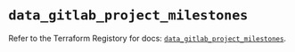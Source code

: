 # `data_gitlab_project_milestones`

Refer to the Terraform Registory for docs: [`data_gitlab_project_milestones`](https://registry.terraform.io/providers/gitlabhq/gitlab/16.4.1/docs/data-sources/project_milestones).
